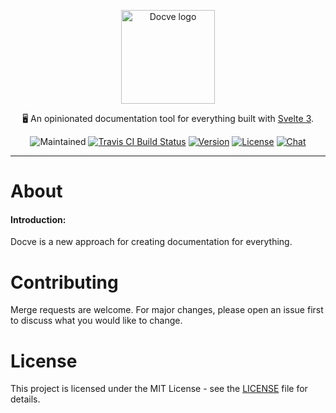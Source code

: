 <p align="center"><img width="150" src="https://i.ibb.co/vJ18CFp/docve-logo.png" alt="Docve logo"></p>
<p align="center">
   🖥️ An opinionated documentation tool for everything built with <a href="https://svelte.dev">Svelte 3</a>.
</p>
<p align="center">
  <img src="https://img.shields.io/maintenance/yes/2021?style=for-the-badge" alt="Maintained">
  <a href="https://travis-ci.com/github/docve/docve" target="_blank"><img src="https://img.shields.io/travis/com/docve/docve/dev?style=for-the-badge" alt="Travis CI Build Status"></a>
  <a href="https://www.npmjs.com/package/docve"><img src="https://img.shields.io/npm/v/docve.svg?sanitize=true&style=for-the-badge" alt="Version"></a>
  <a href="https://github.com/docve/docve/blob/dev/LICENSE"><img src="https://img.shields.io/npm/l/docve.svg?sanitize=true&style=for-the-badge" alt="License"></a>
  <a href="https://discord.gg/rwCNpZw74S"><img src="https://img.shields.io/badge/chat-on%20discord-7289da.svg?sanitize=true&style=for-the-badge" alt="Chat"></a>
</p>

---

# About

#### Introduction:

Docve is a new approach for creating documentation for everything.

# Contributing

Merge requests are welcome. For major changes, please open an issue first to discuss what you would like to change.

# License

This project is licensed under the MIT License - see the [LICENSE](LICENSE) file for details.

